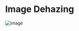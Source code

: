 # Image Dehazing

![image](https://github.com/MARafey/Image-Dehazing/assets/115175167/ee1105d3-91dd-44d4-a2bf-000db2ea0e2d)
